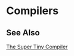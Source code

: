 # Compilers

## See Also

[The Super Tiny Compiler](https://github.com/jamiebuilds/the-super-tiny-compiler)
